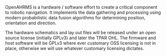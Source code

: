 OpenAHRMS is a hardware / software effort to create a critical component to robotic navigation.  It implements the data gathering and processing using modern probabilistic data fusion algorithms for determining position, orientation and direction.

The hardware schematics and lay out files will be released under an open source license (initially GPLv3) and later the TPAR OHL.  The firmware and host software will be GPLv3 where ever customary OSS licensing is not in place, otherwise we will use whatever customary licensing dictates.